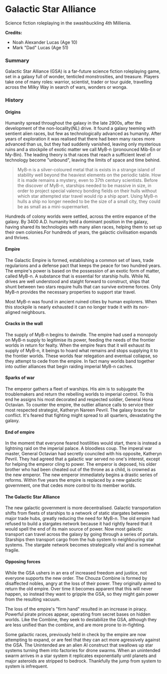 
# Galactic Star Alliance

Science fiction roleplaying in the swashbuckling 4th Millienia.


**Credits:** 

* Noah Alexander Lucas (Age 10) 
* Mark "Dad" Lucas (Age 51)

### Summary

Galactic Star Alliance (GSA) is a far-future science fiction roleplaying game, set in a galaxy full of wonder, tenticled monstrosities, and treasure. Players take one of many roles: warrior, scientist, trader or tour guide, travelling across the Milky Way in search of wars, wonders or wonga. 

### History

#### Origins

Humanity spread throughout the galaxy in the late 2900s, after the development of the non-locality(NL) drive. It found a galaxy teeming with sentient alien races, but few as technologically advanced as humanity. After years of exploration it was realised that there had been many races more advanced than us, but they had suddenly vanished, leaving only mysterious ruins and a stockpile of exotic matter we call MyB-n (pronounced Mib-En or My-Bin). The leading theory is that races that reach a sufficient level of technology become "unbound", leaving the limits of space and time behind. 

> MyB-n is a silver-coloured metal that is exists in a strange island of stability well beyond the heaviest elements on the periodic table. How it is made remains a mystery, even to 37th century scientists. Before the discover of MyB-n, starships needed to be massive in size, in order to project special valency bonding fields on their hulls without which star attempted star travel would rip a ship apart. Using MyB-n hulls a ship no longer needed to be the size of a small city, they could be as small as a mini-supermarket. 

Hundreds of colony worlds were settled, across the entire expance of the galaxy. By 3400 A.D. humanity held a dominant position in the galaxy, having shared its technologies with many alien races, helping them to set up their own colonies.For hundreds of years, the galactic civilisation expands and thrives.

#### Empire

The Galactic Empire is formed, establishing a common set of laws, trade regularions and a defense pact that keeps the peace for two hundred years. The empire's power is based on the possession of an exotic form of matter, called MyB-n. A substance that is essential for starship hulls. While NL drives are well understood and staight forward to construct, ships that shunt between two stars require hulls that can survive extreme forces. Only MyB-n provides the necessary properties to support star travel.

Most MyB-n was found in ancient ruined cities by human explorers. When this stockpile is nearly exhausted it can no longer trade it with its non-aligned neighbours. 

#### Cracks in the wall

The supply of MyB-n begins to dwindle. The empire had used a monopoly on MyB-n supply to legitimise its power, feeding the needs of the frontier worlds in return for fealty. When the empire fears that it will exhaust its supply of MyB-n, it beings to hoard what remains and stops supplying it to the frontier worlds. These worlds fear relegation and eventual collapse, so they attempt to cede from the empire. In fact many worlds band together into outlier alliances that begin raiding imperial MyB-n caches. 

#### Sparks of war

The emperor gathers a fleet of warships. His aim is to subjugate the troublemakers and return the rebelling worlds to imperial control. To this end he assigns his most decorated and respected soldier, General Hona Octavian. To counter the empire, the outlier alliance calls to service their most respected strategist, Katheryn Nareen Pevril. The galaxy braces for conflict. It's feared that fighting might spread to all quarters, devastating the galaxy.

#### End of empire

In the moment that everyone feared hostilities would start, there is instead a lightning raid on the imperial palace. A bloodless coup. The imperal war master, General Octavian had secretly counciled with his opposite, Katheryn Pevril. They had agreed that a galactic war served no one's interest, except for helping the emperor cling to power. The emperor is deposed, his older brother who had been cheated out of the throne as a child, is crowned as the new emperor. The new emperor immediately begins a drastic series of reforms. Within five years the empire is replaced by a new galactic government, one that cedes more control to its member worlds. 

#### The Galactic Star Alliance

The new galactic government is more decentralised. Galactic transportation shifts from fleets of starships to a network of static stargates between major trade hubs, greatly reducing the need for MyB-n. The old empire had refused to build a stargates network because it had rightly feared that it would spell the end of its main source of power. Now most galactic transport can travel across the galaxy by going through a series of portals. Starships then transport cargo from the hub system to neighbouring star systems. The stargate network becomes strategically vital and is somewhat fragile.

#### Opposing forces

While the GSA ushers in an era of increased freedom and justice, not everyone supports the new order. The Chouza Combine is formed by disaffected nobles, angry at the loss of their power. They originally aimed to return the old empire. Over time it becomes apparent that this will never happen, so instead they want to gripple the GSA, so they might gain power from the resulting vacuum.

The loss of the empire's "firm hand" resulted in an increase in piracy. Powerful pirate princes appear, operating from secret bases on hidden worlds. Like the Combine, they seek to destabilize the GSA, although they are less unified than the combine, and are more prone to in-fighting.

Some galactic races, previously held in check by the empire are now attempting to expand, or are feel that they can act more agressively against the GSA. The Unintended are an alien AI construct that swallows up star systems turning them into factories for drone swarms. When an unintended swarm arrives in a star system it replicates exponentially until planets and major asteroids are stripped to bedrock. Thankfully the jump from system to system is infrequent.



